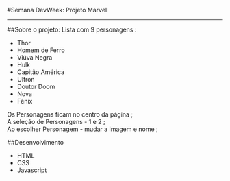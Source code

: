 #Semana DevWeek: Projeto Marvel
<hr>
##Sobre o projeto:
Lista com 9 personagens :
<ul>
<li>Thor</li>
<li>Homem de Ferro</li>
<li>Viúva Negra</li>
<li>Hulk</li>
<li>Capitão América</li>
<li>Ultron</li>
<li>Doutor Doom</li>
<li>Nova</li>
<li>Fênix</li>
</ul>

Os Personagens ficam no centro da página ;<br>
A seleção de Personagens - 1 e 2 ;<br>
Ao escolher Personagem - mudar a imagem e nome ;<br>

##Desenvolvimento 
<ul>
<li>HTML</li>
<li>CSS</li>
<li>Javascript</li>
</ul>

